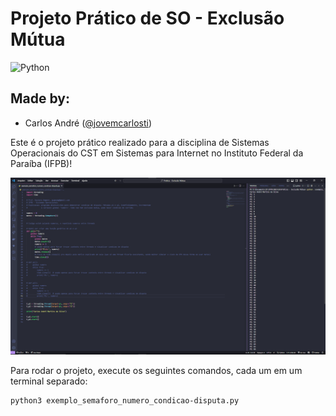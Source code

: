 # Projeto Prático de SO - Exclusão Mútua
![Python](https://img.shields.io/badge/python-3.8.5-blue)
## Made by:
- Carlos André ([@jovemcarlosti](https://github.com/JovemCarlosTI)) 

Este é o projeto prático realizado para a disciplina de Sistemas Operacionais do CST em Sistemas para Internet no Instituto Federal da Paraíba (IFPB)!

![](Print%20de%20execução%20com%20Mutex.png)

Para rodar o projeto, execute os seguintes comandos, cada um em um terminal separado:

```bash
python3 exemplo_semaforo_numero_condicao-disputa.py
```